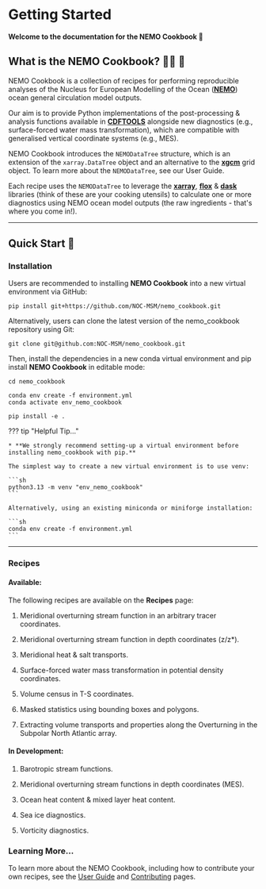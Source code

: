 # **Getting Started**

**Welcome to the documentation for the NEMO Cookbook :wave:**

## What is the NEMO Cookbook? :cook: :book:
NEMO Cookbook is a collection of recipes for performing reproducible analyses of the Nucleus for European Modelling of the Ocean ([**NEMO**](https://www.nemo-ocean.eu)) ocean general circulation model outputs.

Our aim is to provide Python implementations of the post-processing & analysis functions available in [**CDFTOOLS**](https://github.com/meom-group/CDFTOOLS) alongside new diagnostics (e.g., surface-forced water mass transformation), which are compatible with generalised vertical coordinate systems (e.g., MES).

NEMO Cookbook introduces the `NEMODataTree` structure, which is an extension of the `xarray.DataTree` object and an alternative to the [**xgcm**](https://xgcm.readthedocs.io/en/latest/) grid object. To learn more about the `NEMODataTree`, see our User Guide.

Each recipe uses the `NEMODataTree` to leverage the [**xarray**](https://xarray.dev), [**flox**](https://flox.readthedocs.io/en/latest/) & [**dask**](https://www.dask.org) libraries (think of these are your cooking utensils) to calculate one or more diagnostics using NEMO ocean model outputs (the raw ingredients - that's where you come in!).

---

## Quick Start :rocket:

### Installation

Users are recommended to installing **NEMO Cookbook** into a new virtual environment via GitHub:

```{bash}
pip install git+https://github.com/NOC-MSM/nemo_cookbook.git
```

Alternatively, users can clone the latest version of the nemo_cookbook repository using Git:
```{bash}
git clone git@github.com:NOC-MSM/nemo_cookbook.git
```

Then, install the dependencies in a new conda virtual environment and pip install **NEMO Cookbook** in editable mode:
```{bash}
cd nemo_cookbook

conda env create -f environment.yml
conda activate env_nemo_cookbook

pip install -e .
```

??? tip "Helpful Tip..."

    * **We strongly recommend setting-up a virtual environment before installing nemo_cookbook with pip.**

    The simplest way to create a new virtual environment is to use venv:

    ```sh
    python3.13 -m venv "env_nemo_cookbook"
    ```

    Alternatively, using an existing miniconda or miniforge installation:

    ```sh
    conda env create -f environment.yml
    ```

---

### **Recipes**

#### **Available:**

The following recipes are available on the **Recipes** page:

1. Meridional overturning stream function in an arbitrary tracer coordinates.

2. Meridional overturning stream function in depth coordinates (z/z*).

3. Meridional heat & salt transports.

4. Surface-forced water mass transformation in potential density coordinates.

5. Volume census in T-S coordinates.

6. Masked statistics using bounding boxes and polygons.

6. Extracting volume transports and properties along the Overturning in the Subpolar North Atlantic array.

#### **In Development:**

1. Barotropic stream functions.

2. Meridional overturning stream functions in depth coordinates (MES).

3. Ocean heat content & mixed layer heat content. 

4. Sea ice diagnostics.

5. Vorticity diagnostics.

### Learning More...

To learn more about the NEMO Cookbook, including how to contribute your own recipes, see the [User Guide] and [Contributing] pages.

[User Guide]: user_guide.md
[Contributing]: contributing.md
